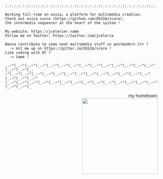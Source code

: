 
  
    :.:.:.:.:.::.:.:.:.:.::.:.:.:.:.::.:.:.:.:.::.:.:.:.:.::.:.:.:.:.::.:.:.:.:.::.:.:.

    Working full-time on ossia, a platform for multimedia creation. 
    Check out ossia score (https://github.com/OSSIA/score), 
    the intermedia sequencer at the heart of the system ! 

    My website: https://jcelerier.name
    Follow me on Twitter: https://twitter.com/jcelerie
    
    Wanna contribute to some neat multimedia stuff in postmodern C++ ? 
      -> Hit me up on https://gitter.im/OSSIA/score !
    Like coding with Qt ? 
      -> Same !
         
    _.~"(_.~"(_.~"(_.~"(_.~"(_.~"(_.~"(_.~"(_.~"(_.~"(_.~"(_.~"(_.~"(_.~"(_.~"(_.~"(_.
    ~"(_.~"(_.~"(_.~"(_.~"(_.~"(_.~"(_.~"(_.~"(_.~"(_.~"(_.~"(_.~"(_.~"(_.~"(_.~"(_.~"
    (_.~"(_.~"(_.~"(_.~"(_.~"(_.~"(_.~"(_.~"(_.~"(_.~"(_.~"(_.~"(_.~"(_.~"(_.~"(_.~"(_

    

<p align="right">
  my hometown: <br/>
<img src="https://upload.wikimedia.org/wikipedia/commons/7/71/PaleBlueDot.jpg" width="250">
</p>

